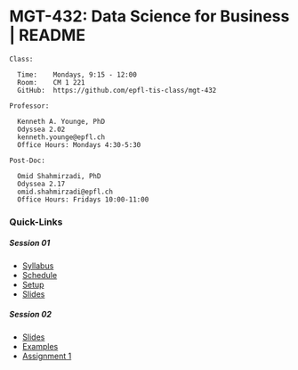 # MGT-432: Data Science for Business | README

    Class:

      Time:    Mondays, 9:15 - 12:00   
      Room:    CM 1 221  
      GitHub:  https://github.com/epfl-tis-class/mgt-432

    Professor:  

      Kenneth A. Younge, PhD
      Odyssea 2.02
      kenneth.younge@epfl.ch
      Office Hours: Mondays 4:30-5:30

    Post-Doc:   

      Omid Shahmirzadi, PhD
      Odyssea 2.17
      omid.shahmirzadi@epfl.ch
      Office Hours: Fridays 10:00-11:00



### Quick-Links

##### Session 01
  * [Syllabus](syllabus.pdf)
  * [Schedule](schedule.md)  
  * [Setup](setup.md)
  * [Slides](slides/slides-01.pdf)

##### Session 02
  * [Slides](slides/slides-02.pdf)  
  * [Examples](examples/session-02.ipynb)
  * [Assignment 1](assignments/assignment-01.ipynb)